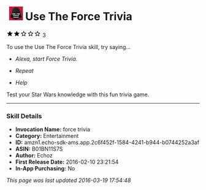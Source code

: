 # &nbsp;<img src="app_icon" alt="Use The Force Trivia icon" width="36"> Use The Force Trivia
![2 stars](../../../images/ic_star_black_18dp_1x.png)![2 stars](../../../images/ic_star_black_18dp_1x.png)![2 stars](../../../images/ic_star_border_black_18dp_1x.png)![2 stars](../../../images/ic_star_border_black_18dp_1x.png)![2 stars](../../../images/ic_star_border_black_18dp_1x.png) 3

To use the Use The Force Trivia skill, try saying...

* *Alexa, start Force Trivia.*

* *Repeat*

* *Help*

Test your Star Wars knowledge with this fun trivia game.

***

### Skill Details

* **Invocation Name:** force trivia
* **Category:** Entertainment
* **ID:** amzn1.echo-sdk-ams.app.2c6f452f-1584-4241-b944-b0744252a3af
* **ASIN:** B01BN11S7S
* **Author:** Echoz
* **First Release Date:** 2016-02-10 23:21:54
* **In-App Purchasing:** No

*This page was last updated 2016-03-19 17:54:48*
